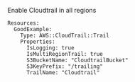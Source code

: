 
Enable Cloudtrail in all regions

```yaml---
Resources:
  GoodExample:
    Type: AWS::CloudTrail::Trail
    Properties:
      IsLogging: true
      IsMultiRegionTrail: true     
      S3BucketName: "CloudtrailBucket"
      S3KeyPrefix: "/trailing"
      TrailName: "Cloudtrail"

```


